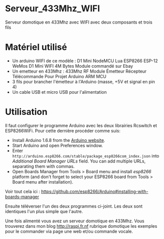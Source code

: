 # Serveur_433Mhz_WIFI
Serveur domotique en 433Mhz avec WIFI avec deux composants et trois fils

# Matériel utilisé
- Un arduino WIFI de ce modèle : D1 Mini NodeMCU Lua ESP8266 ESP-12 WeMos D1 Mini WIFI 4M Bytes Module commandé sur Ebay
- Un emetteur en 433Mhz : 433Mhz RF Module Émetteur Récepteur Télécommande Pour Projet Arduino ARM MCU
- 3 fils pour brancher l'émetteur à l'Arduino (masse, +5V et signal en pin 4)
- Un cable USB et micro USB pour l'alimentation
 
# Utilisation
Il faut configurer le programme Arduino avec les deux librairies Rcswitch et ESP8266WiFi. Pour cette dernière procéder comme suis:
- Install Arduino 1.6.8 from the [Arduino website](http://www.arduino.cc/en/main/software).
- Start Arduino and open Preferences window.
- Enter ```http://arduino.esp8266.com/stable/package_esp8266com_index.json``` into *Additional Board Manager URLs* field. You can add multiple URLs, separating them with commas.
- Open Boards Manager from Tools > Board menu and install *esp8266* platform (and don't forget to select your ESP8266 board from Tools > Board menu after installation).

Voir tout cela ici : https://github.com/esp8266/Arduino#installing-with-boards-manager
  
Ensuite téléverser l'un des deux programmes ci-joint. Les deux sont identiques l'un plus simple que l'autre.
  
Une fois alimenté vous avez un serveur domotique en 433Mhz. Vous trouverez dans mon blog http://raspi.fr.nf rubrique domotique les exemples pour le commander via page une web et/ou commande vocale.
